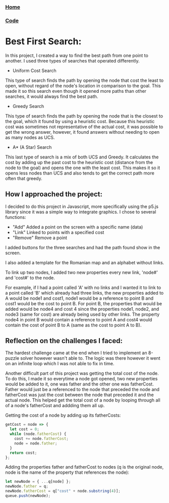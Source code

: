 ### [Home](index.html)
### [Code](https://mrprokoala.github.io/best-first-search)

# Best First Search: 
In this project, I created a way to find the best path from one point to another. I used three types of searches that operated differently.
* Uniform Cost Search

This type of search finds the path by opening the node that cost the least to open, without regard of the node's location in comparison  to the goal. This made it so this search even though it opened more paths than other searches, it would always find the best path.
* Greedy Search

This type of search finds the path by opening the node that is the closest to the goal, which it found by using a heuristic cost. Because this heuristic cost was sometimes not representative of the actual cost, it was possible to get the wrong answer, however, it found answers without needing to open as many nodes as UCS.
* A* (A Star) Search

This last type of search is a mix of both UCS and Greedy. It calculates the cost by adding up the past cost to the heuristic cost (distance from the node to the goal) and opens the one with the least cost. This makes it so it opens less nodes than UCS and also tends to get the correct path more often that greedy.

## How I approached the project: 
I decided to do this project in Javascript, more specifically using the p5.js library since it was a simple way to integrate graphics. 
I chose to several functions: 
*   "Add" Added a point on the screen with a specific name (data)
*   "Link" Linked to points with a specified cost
*   "Remove" Remove a point

I added buttons for the three searches and had the path found show in the screen.

I also added a template for the Romanian map and an alphabet without links.

To link up two nodes, I added two new properties every new link, 'node#' and 'cost#' to the node.

For example, if I had a point called 'A' with no links and I wanted it to link to a point called 'B' which already had three links, the new properties added to A would be node1 and cost1, node1 would be a reference to point B and cost1 would be the cost to point B. For point B, the properties that would be added would be node4 and cost 4 since the properties node1, node2, and node3 (same for cost) are already being used by other links. The property node4 in point B would contain a reference to point A and cost4 would contain the cost of point B to A (same as the cost to point A to B).
 
## Reflection on the challenges I faced: 
The hardest challenge came at the end when I tried to implement an 8-puzzle solver however wasn't able to. The logic was there however it went on an infinite loop which I was not able to fix in time.

Another difficult part of this project was getting the total cost of the node. To do this, I made it so everytime a node got opened, two new properties would be added  to it, one was father and the other one was fatherCost. Father would just be a referenced to the node that preceded the node and fatherCost was just the cost between the node that preceded it and the actual node. This helped get the total cost of a node by looping through all of a node's fatherCost and addding them all up.

Getting the cost of a node by adding up its fatherCosts:
```js
getCost = node => {
  let cost = 0;
  while (node.fatherCost) {
    cost += node.fatherCost;
    node = node.father;
  }
  return cost;
};
```

Adding the properties father and fatherCost to nodes (q is the original node, node is the name of the property that references the node):
```js
let newNode = { ...q[node] };
newNode.father = q;
newNode.fatherCost = q["cost" + node.substring(4)];
queue.push(newNode);
```
